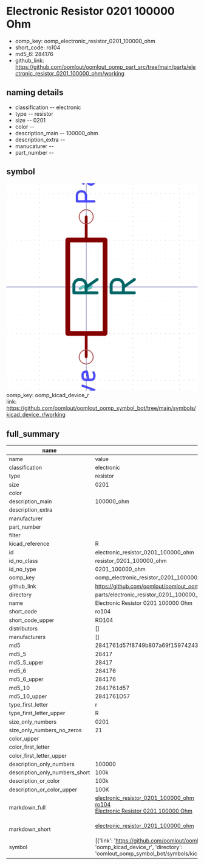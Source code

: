 # Electronic Resistor 0201 100000 Ohm

  
* oomp_key: oomp_electronic_resistor_0201_100000_ohm 
* short_code: ro104
* md5_6: 284176  
* github_link: https://github.com/oomlout/oomlout_oomp_part_src/tree/main/parts/electronic_resistor_0201_100000_ohm/working  
## naming details
* classification -- electronic
* type -- resistor
* size -- 0201
* color -- 
* description_main -- 100000_ohm
* description_extra -- 
* manucaturer -- 
* part_number -- 



## symbol

![](symbol/0/working/working_600.png)  
oomp_key: oomp_kicad_device_r  
link: https://github.com/oomlout/oomlout_oomp_symbol_bot/tree/main/symbols/kicad_device_r/working  


## full_summary
| name | value | 
| --- | --- | 
| name | value | 
| classification | electronic | 
| type | resistor | 
| size | 0201 | 
| color |  | 
| description_main | 100000_ohm | 
| description_extra |  | 
| manufacturer |  | 
| part_number |  | 
| filter |  | 
| kicad_reference | R | 
| id | electronic_resistor_0201_100000_ohm | 
| id_no_class | resistor_0201_100000_ohm | 
| id_no_type | 0201_100000_ohm | 
| oomp_key | oomp_electronic_resistor_0201_100000_ohm | 
| github_link | https://github.com/oomlout/oomlout_oomp_part_src/tree/main/parts/electronic_resistor_0201_100000_ohm/working | 
| directory | parts/electronic_resistor_0201_100000_ohm | 
| name | Electronic Resistor 0201 100000 Ohm | 
| short_code | ro104 | 
| short_code_upper | RO104 | 
| distributors | [] | 
| manufacturers | [] | 
| md5 | 2841761d57f8749b807a69f15974243d | 
| md5_5 | 28417 | 
| md5_5_upper | 28417 | 
| md5_6 | 284176 | 
| md5_6_upper | 284176 | 
| md5_10 | 2841761d57 | 
| md5_10_upper | 2841761D57 | 
| type_first_letter | r | 
| type_first_letter_upper | R | 
| size_only_numbers | 0201 | 
| size_only_numbers_no_zeros | 21 | 
| color_upper |  | 
| color_first_letter |  | 
| color_first_letter_upper |  | 
| description_only_numbers | 100000 | 
| description_only_numbers_short | 100k | 
| description_or_color | 100k | 
| description_or_color_upper | 100K | 
| markdown_full | [electronic_resistor_0201_100000_ohm](https://github.com/oomlout/oomlout_oomp_part_src/tree/main/parts/electronic_resistor_0201_100000_ohm/working)<br>[ro104](https://github.com/oomlout/oomlout_oomp_part_src/tree/main/parts/electronic_resistor_0201_100000_ohm/working)<br>[Electronic Resistor 0201 100000 Ohm](https://github.com/oomlout/oomlout_oomp_part_src/tree/main/parts/electronic_resistor_0201_100000_ohm/working)<br><br> | 
| markdown_short | [electronic_resistor_0201_100000_ohm](https://github.com/oomlout/oomlout_oomp_part_src/tree/main/parts/electronic_resistor_0201_100000_ohm/working)<br><br> | 
| symbol | [{'link': 'https://github.com/oomlout/oomlout_oomp_symbol_bot/tree/main/symbols/kicad_device_r', 'oomp_key': 'oomp_kicad_device_r', 'directory': 'oomlout_oomp_symbol_bot/symbols/kicad_device_r//working/working.kicad_sym'}] | 
